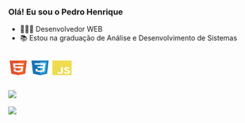 ### Olá! Eu sou o Pedro Henrique

 - 👨🏼‍💻 Desenvolvedor WEB 
 - 📚 Estou na graduação de Análise e Desenvolvimento de Sistemas
 
 
 <div style="display: inline_block"><br>
  <img align="center" alt="Pedro-HTML" height="30" width="40" src="https://raw.githubusercontent.com/devicons/devicon/master/icons/html5/html5-original.svg" about="blank">
 
 <img align="center" alt="Pedro-CSS" height="30" width="40" src="https://raw.githubusercontent.com/devicons/devicon/master/icons/css3/css3-original.svg" target="_blank">

 <img align="center" alt="Pedro-Js" height="30" width="40" src="https://raw.githubusercontent.com/devicons/devicon/master/icons/javascript/javascript-plain.svg" target="_blank" >
  
  
</div>
  
  ##

<div> 
 
  <a href="https://www.instagram.com/baggio_ph/" target="_blank"><img src="https://img.shields.io/badge/-Instagram-%23E4405F?style=for-the-badge&logo=instagram&logoColor=white" target="_blank"></a>
 
  <a href="https://www.linkedin.com/in/pedro-henrique-419555238/" target="_blank"><img src="https://img.shields.io/badge/-LinkedIn-%230077B5?style=for-the-badge&logo=linkedin&logoColor=white" target="_blank"></a> 
  
</div>

